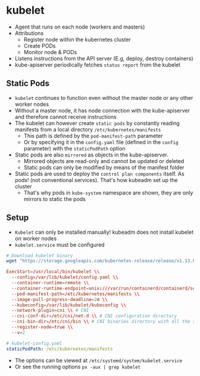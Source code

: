 # kubelet

- Agent that runs on each node (workers and masters)
- Attributions
  - Register node within the kubernetes cluster
  - Create PODs
  - Monitor node & PODs
- Listens instructions from the API server (E.g, deploy, destroy containers)
- kube-apiserver periodically fetches `status report` from the kubelet

## Static Pods

- `kubelet` continues to function even without the master node or any other worker nodes
- Without a master node, it has node connection with the kube-apiserver and therefore cannot receive instructions
- The kubelet can however create `static pods` by constantly reading manifests from a local directory `/etc/kubernetes/manifests`
  - This path is defined by the `pod-manifest-path` parameter
  - Or by specifying it in the `config.yaml` file (defined in the `config` parameter) with the `staticPodPath` option
- Static pods are also `mirrored` as objects in the kube-apiserver.
  - Mirrored objects are read-only and cannot be updated or deleted
  - Static pods can only be modified by means of the manifest folder
- Static pods are used to deploy the `control plan components` itself. As pods! (not conventional services). That's how kubeadm set up the cluster
  - That's why pods in `kube-system` namespace are shown, they are only mirrors to static the pods

## Setup

- `Kubelet` can only be installed manually! kubeadm does not install kubelet on worker nodes
- `kubelet.service` must be configured

```sh
# Download kubelet binary
wget "https://storage.googleapis.com/kubernetes-release/release/v1.13.0/bin/linux/amd64/kubelet"
```

```conf
ExecStart=/usr/local/bin/kubelet \\
  --config=/var/lib/kubelet/config.yaml \\
  --container-runtime=remote \\
  --container-runtime-endpoint=unix:///var/run/containerd/containerd/sock \\
  --pod-manifest-path=/etc/kubernetes/manifests \\
  --image-pull-progress-deadline=2m \\
  --kubeconfig=/var/lib/kubelet/kubeconfig \\
  --network-plugin=cni \\ # CNI
  --cni-conf-dir=/etc/cni/net.d \\ # CNI configuration directory
  --cni-bin-dir=/etc/cni/bin \\ # CNI binaries directory with all the supported plugins
  --register-node=true \\
  --v=2
```

```yaml
# kubelet-config.yaml
staticPodPath: /etc/kubernetes/manifests
```

- The options can be viewed at `/etc/systemd/system/kubelet.service`
- Or see the running options `px -aux | grep kubelet`
